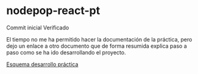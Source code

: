 # nodepop-react-pt

Commit inicial
Verificado

El tiempo no me ha permitido hacer la documentación de la práctica, pero dejo un enlace a otro documento que de forma resumida explica paso a paso como se ha ido desarrollando el proyecto.

[Esquema desarrollo práctica](https://github.com/JosepCristobal/nodepop-react-pt/blob/master/README_2.md)
